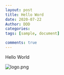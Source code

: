```yaml
---
layout: post
title: Hello Word
date: 2020-07-22
Author: DDD
categories: 
tags: [sample, document]

comments: true
--- 
```


Hello World

![logo.png](https://thumbnail0.baidupcs.com/thumbnail/f1a4e75bfg123aa83141ab7fb8b5c920?fid=1023928930-250528-600515626499282&time=1595386800&rt=sh&sign=FDTAER-DCb740ccc5511e5e8fedcff06b081203-ou6xgKO68rARBCtAR69bll1qA4g%3D&expires=8h&chkv=0&chkbd=0&chkpc=&dp-logid=108003109713307265&dp-callid=0&size=c710_u400&quality=100&vuk=-&ft=video)